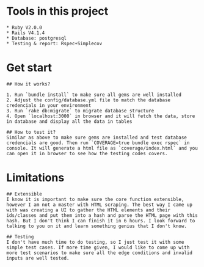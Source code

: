 # Tools in this project

	* Ruby V2.0.0
	* Rails V4.1.4
	* Database: postgresql
	* Testing & report: Rspec+Simplecov

# Get start

	## How it works?

	1. Run `bundle install` to make sure all gems are well installed
	2. Adjust the config/database.yml file to match the database credencials in your environment
	3. Run `rake db:migrate` to migrate database structure
	4. Open `localhost:3000` in browser and it will fetch the data, store in database and display all the data in tables

	## How to test it?
	Similar as above to make sure gems are installed and test database credencials are good. Then run `COVERAGE=true bundle exec rspec` in console. It will generate a html file as `coverage/index.html` and you can open it in browser to see how the testing codes covers.

# Limitations

	## Extensible
	I know it is important to make sure the core function extensible, however I am not a master with HTML scraping. The best way I came up with was creating a UI to gather the HTML elements and their ids/classes and put them into a hash and parse the HTML page with this hash. But I don't think I can finish it in 6 hours. I look forward to talking to you on it and learn something genius that I don't know.

	## Testing 
	I don't have much time to do testing, so I just test it with some simple test cases. If more time given, I would like to come up with more test scenarios to make sure all the edge conditions and invalid inputs are well tested. 